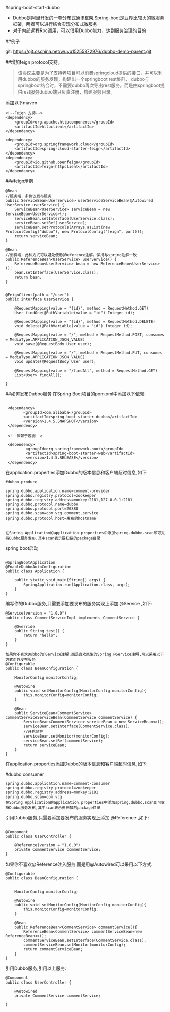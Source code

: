 #spring-boot-start-dubbo

* Dubbo是阿里开发的一套分布式通讯框架,Spring-boot是业界比较火的微服务框架，两者可以进行结合实现分布式微服务
* 对于内部远程Rpc调用，可以借用Dubbo能力，达到服务治理的目的


##例子

git: https://git.oschina.net/wuyu15255872976/dubbo-demo-parent.git

##增加feign protocol支持。

> 该协议主要是为了支持老项目可以消费springcloud提供的接口，并可以利用dubbo的服务发现，构建出一个springboot rest集群，
> dubbo与springboot结合时，不需要dubbo再次导出rest服务。而是由springboot提供rest服务dubbo端只负责注册，构建服务目录。


添加以下maven

```
<!--Feign 支持-->
<dependency>
    <groupId>org.apache.httpcomponents</groupId>
    <artifactId>httpclient</artifactId>
</dependency>

<dependency>
    <groupId>org.springframework.cloud</groupId>
    <artifactId>spring-cloud-starter-feign</artifactId>
</dependency>
<dependency>
    <groupId>io.github.openfeign</groupId>
    <artifactId>feign-httpclient</artifactId>
</dependency>
```
###feign示例

```
@Bean
//服务端，多协议发布服务
public ServiceBean<UserService> userServiceServiceBean(@Autowired UserService userService) {
    ServiceBean<UserService> serviceBean = new ServiceBean<UserService>();
    serviceBean.setInterface(UserService.class);
    serviceBean.setRef(userService);
    serviceBean.setProtocols(Arrays.asList(new ProtocolConfig("dubbo"), new ProtocolConfig("feign", port)));
    return serviceBean;
}

@Bean
//消费端，此种方式可以避免使用@Reference注解，保持与spring注解一致
public ReferenceBean<UserService> userService() {
    ReferenceBean<UserService> bean = new ReferenceBean<UserService>();
    bean.setInterface(UserService.class);
    return bean;
}


@FeignClient(path = "/user")
public interface UserService {

    @RequestMapping(value = "{id}", method = RequestMethod.GET)
    User findOne(@PathVariable(value = "id") Integer id);

    @RequestMapping(value = "{id}", method = RequestMethod.DELETE)
    void delete(@PathVariable(value = "id") Integer id);

    @RequestMapping(value = "/", method = RequestMethod.POST, consumes = MediaType.APPLICATION_JSON_VALUE)
    void save(@RequestBody User user);

    @RequestMapping(value = "/", method = RequestMethod.PUT, consumes = MediaType.APPLICATION_JSON_VALUE)
    void update(@RequestBody User user);

    @RequestMapping(value = "/findAll", method = RequestMethod.GET)
    List<User> findAll();

}

```


##如何发布Dubbo服务
在Spring Boot项目的pom.xml中添加以下依赖:

```

 <dependency>
        <groupId>com.alibaba</groupId>
        <artifactId>spring-boot-starter-dubbo</artifactId>
        <version>1.4.5.SNAPSHOT</version>
 </dependency>
 
 <!--依赖于容器-->

 <dependency>
         <groupId>org.springframework.boot</groupId>
         <artifactId>spring-boot-starter-web</artifactId>
         <version>1.4.5.RELEASE</version>
 </dependency>

 ```

在application.properties添加Dubbo的版本信息和客户端超时信息,如下:

```
#dubbo produce

spring.dubbo.application.name=comment-provider
spring.dubbo.registry.protocol=zookeeper
spring.dubbo.registry.address=monkey:2181,127.0.0.1:2181
spring.dubbo.protocol.name=dubbo
spring.dubbo.protocol.port=20880
spring.dubbo.scan=com.vcg.comment.service
spring.dubbo.protocol.host=发布的hostname


在Spring Application的application.properties中添加spring.dubbo.scan即可支持Dubbo服务发布,其中scan表示要扫描的package目录
```
spring boot启动
```

@SpringBootApplication
@EnableDubboAutoConfiguration
public class Application {

    public static void main(String[] args) {
        SpringApplication.run(Application.class, args);
    }
}
```
编写你的Dubbo服务,只需要添加要发布的服务实现上添加 @Service ,如下:

```
@Service(version = "1.0.0")
public class CommentServiceImpl implements CommentService {

    @Override
    public String test() {
        return "hello";
    }
}

如果你不喜欢Dubbo的@Service注解,而是喜欢原生的Spring @Service注解,可以采用以下方式对外发布服务
@Configurable
public class BeanConfiguration {

    MonitorConfig monitorConfig;

    @Autowire
    public void setMonitorConfig(MonitorConfig monitorConfig){
        this.monitorConfig=monitorConfig;
    }

    @Bean
    public ServiceBean<CommentService> commentServiceServiceBean(CommentService commentService) {
        ServiceBean<CommentService> serviceBean = new ServiceBean<>();
        serviceBean.setInterface(CommentService.class);
        //开启监控
        serviceBean.setMonitor(monitorConfig);
        serviceBean.setRef(commentService);
        return serviceBean;
    }
}
```

在application.properties添加Dubbo的版本信息和客户端超时信息,如下:

#dubbo consumer
```
spring.dubbo.application.name=comment-consumer
spring.dubbo.registry.protocol=zookeeper
spring.dubbo.registry.address=monkey:2181
spring.dubbo.scan=com.vcg
在Spring Application的application.properties中添加spring.dubbo.scan即可支持Dubbo服务发布,其中scan表示要扫描的package目录

```

引用Dubbo服务,只需要添加要发布的服务实现上添加 @Reference ,如下:

```

@Component
public class UserController {

    @Reference(version = "1.0.0")
    private CommentService commentService;
}

```

如果你不喜欢@Reference注入服务,而是用@Autowired可以采用以下方式.

```
@Configurable
public class BeanConfiguration {


    MonitorConfig monitorConfig;

    @Autowire
    public void setMonitorConfig(MonitorConfig monitorConfig){
        this.monitorConfig=monitorConfig;
    }

    @Bean
    public ReferenceBean<CommentService> commentService(){
        ReferenceBean<CommentService> commentServiceBean=new ReferenceBean<>();
        commentServiceBean.setInterface(CommentService.class);
        commentServiceBean.setMonitor(monitorConfig);
        return commentServiceBean;
    }
}

```

引用Dubbo服务,引用以上服务:

```
@Component
public class UserController {

    @Autowired
    private CommentService commentService;

}
```